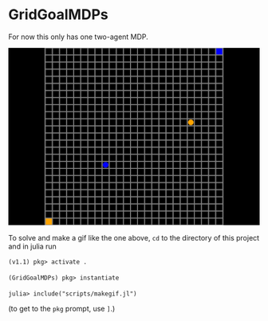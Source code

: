 # GridGoalMDPs

For now this only has one two-agent MDP.

![mdp](assets/mdp.gif)

To solve and make a gif like the one above, `cd` to the directory of this project and in julia run

```
(v1.1) pkg> activate .

(GridGoalMDPs) pkg> instantiate

julia> include("scripts/makegif.jl")
```

(to get to the `pkg` prompt, use `]`.)
